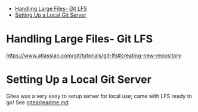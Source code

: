 - [Handling Large Files- Git LFS](#handling-large-files--git-lfs)
- [Setting Up a Local Git Server](#setting-up-a-local-git-server)

# Handling Large Files- Git LFS

https://www.atlassian.com/git/tutorials/git-lfs#creating-new-repository

# Setting Up a Local Git Server

Gitea was a very easy to setup server for local use; came with LFS ready to go!
See [gitea/readme.md](gitea/readme.md)